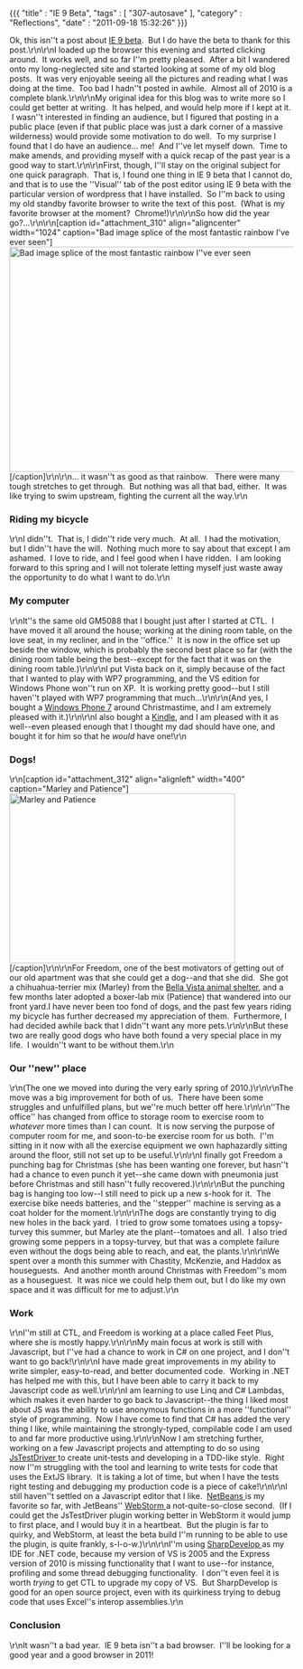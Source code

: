 {{{ "title" : "IE 9 Beta", "tags" : [ "307-autosave" ], "category" : "Reflections", "date" : "2011-09-18 15:32:26" }}}

Ok, this isn''t a post about <a href="windows.microsoft.com/ie9" target="_blank">IE 9 beta</a>.  But I do have the beta to thank for this post.\r\n\r\nI loaded up the browser this evening and started clicking around.  It works well, and so far I''m pretty pleased.  After a bit I wandered onto my long-neglected site and started looking at some of my old blog posts.  It was very enjoyable seeing all the pictures and reading what I was doing at the time.  Too bad I hadn''t posted in awhile.  Almost all of 2010 is a complete blank.\r\n\r\nMy original idea for this blog was to write more so I could get better at writing.  It has helped, and would help more if I kept at it.  I wasn''t interested in finding an audience, but I figured that posting in a public place (even if that public place was just a dark corner of a massive wilderness) would provide some motivation to do well.  To my surprise I found that I do have an audience... me!  And I''ve let myself down.  Time to make amends, and providing myself with a quick recap of the past year is a good way to start.\r\n\r\nFirst, though, I''ll stay on the original subject for one quick paragraph.  That is, I found one thing in IE 9 beta that I cannot do, and that is to use the ''Visual'' tab of the post editor using IE 9 beta with the particular version of wordpress that I have installed.  So I''m back to using my old standby favorite browser to write the text of this post.  (What is my favorite browser at the moment?  Chrome!)\r\n\r\nSo how did the year go?...\r\n\r\n[caption id="attachment_310" align="aligncenter" width="1024" caption="Bad image splice of the most fantastic rainbow I&#39;ve ever seen"]<a href="http://mark-ott.info/blog/wp-content/uploads/2011/01/rainbow.jpg"><img class="size-full wp-image-310" title="rainbow" src="http://mark-ott.info/blog/wp-content/uploads/2011/01/rainbow.jpg" alt="Bad image splice of the most fantastic rainbow I''ve ever seen" width="1024" height="398" /></a>[/caption]\r\n\r\n... it wasn''t as good as that rainbow.   There were many tough stretches to get through.  But nothing was all that bad, either.  It was like trying to swim upstream, fighting the current all the way.\r\n<h3>Riding my bicycle</h3>\r\nI didn''t.  That is, I didn''t ride very much.  At all.  I had the motivation, but I didn''t have the will.  Nothing much more to say about that except I am ashamed.  I love to ride, and I feel good when I have ridden.  I am looking forward to this spring and I will not tolerate letting myself just waste away the opportunity to do what I want to do.\r\n<h3>My computer</h3>\r\nIt''s the same old GM5088 that I bought just after I started at CTL.  I have moved it all around the house; working at the dining room table, on the love seat, in my recliner, and in the ''office.''  It is now in the office set up beside the window, which is probably the second best place so far (with the dining room table being the best--except for the fact that it was on the dining room table.)\r\n\r\nI put Vista back on it, simply because of the fact that I wanted to play with WP7 programming, and the VS edition for Windows Phone won''t run on XP.  It is working pretty good--but I still haven''t played with WP7 programming that much...\r\n\r\n(And yes, I bought a <a href="microsoft.com/WindowsPhone" target="_blank">Windows Phone 7</a> around Christmastime, and I am extremely pleased with it.)\r\n\r\nI also bought a <a href="http://www.amazon.com/dp/B002Y27P3M/ref=kindlesu-1" target="_blank">Kindle</a>, and I am pleased with it as well--even pleased enough that I thought my dad should have one, and bought it for him so that he <em>would </em>have one!\r\n<h3>Dogs!</h3>\r\n[caption id="attachment_312" align="alignleft" width="400" caption="Marley and Patience"]<a href="http://mark-ott.info/blog/wp-content/uploads/2011/01/marley_and_patience.jpg"><img class="size-full wp-image-312" title="Marley and Patience" src="http://mark-ott.info/blog/wp-content/uploads/2011/01/marley_and_patience.jpg" alt="Marley and Patience" width="400" height="300" /></a>[/caption]\r\n\r\nFor Freedom, one of the best motivators of getting out of our old apartment was that she could get a dog--and that she did.  She got a c<span>hihuahua-terrier mix (Marley) from the <a href="www.bellavista-animalshelter.org/" target="_blank">Bella Vista animal shelter</a>, and a few months later adopted a boxer-lab mix (Patience) that wandered into our front yard.</span>I have never been too fond of dogs, and the past few years riding my bicycle has further decreased my appreciation of them.  Furthermore, I had decided awhile back that I didn''t want any more pets.\r\n\r\nBut these two are really good dogs who have both found a very special place in my life.  I wouldn''t want to be without them.\r\n<h3>Our ''new'' place</h3>\r\n(The one we moved into during the very early spring of 2010.)\r\n\r\nThe move was a big improvement for both of us.  There have been some struggles and unfulfilled plans, but we''re much better off here.\r\n\r\n''The office'' has changed from office to storage room to exercise room to <em>whatever </em>more times than I can count.  It is now serving the purpose of computer room for me, and soon-to-be exercise room for us both.  I''m sitting in it now with all the exercise equipment we own haphazardly sitting around the floor, still not set up to be useful.\r\n\r\nI finally got Freedom a punching bag for Christmas (she has been wanting one forever, but hasn''t had a chance to even punch it yet--she came down with pneumonia just before Christmas and still hasn''t fully recovered.)\r\n\r\nBut the punching bag is hanging too low--I still need to pick up a new s-hook for it.  The exercise bike needs batteries, and the ''stepper'' machine is serving as a coat holder for the moment.\r\n\r\nThe dogs are constantly trying to dig new holes in the back yard.  I tried to grow some tomatoes using a topsy-turvey this summer, but Marley ate the plant--tomatoes and all.  I also tried growing some peppers in a topsy-turvey, but that was a complete failure even without the dogs being able to reach, and eat, the plants.\r\n\r\nWe spent over a month this summer with Chastity, McKenzie, and Haddox as houseguests.  And another month around Christmas with Freedom''s mom as a houseguest.  It was nice we could help them out, but I do like my own space and it was difficult for me to adjust.\r\n<h3>Work</h3>\r\nI''m still at CTL, and Freedom is working at a place called Feet Plus, where she is mostly happy.\r\n\r\nMy main focus at work is still with Javascript, but I''ve had a chance to work in C# on one project, and I don''t want to go back!\r\n\r\nI have made great improvements in my ability to write simpler, easy-to-read, and better documented code.  Working in .NET has helped me with this, but I have been able to carry it back to my Javascript code as well.\r\n\r\nI am learning to use Linq and C# Lambdas, which makes it even harder to go back to Javascript--the thing I liked most about JS was the ability to use anonymous functions in a more ''functional'' style of programming.  Now I have come to find that C# has added the very thing I like, while maintaining the strongly-typed, compilable code I am used to and far more productive using.\r\n\r\nNow I am stretching further, working on a few Javascript projects and attempting to do so using <a href="code.google.com/p/js-test-driver/" target="_blank">JsTestDriver </a>to create unit-tests and developing in a TDD-like style.  Right now I''m struggling with the tool and learning to write tests for code that uses the ExtJS library.  It is taking a lot of time, but when I have the tests right testing and debugging my production code is a piece of cake!\r\n\r\nI still haven''t settled on a Javascript editor that I like.  <a href="www.netbeans.org" target="_blank">NetBeans </a>is my favorite so far, with JetBeans'' <a href="www.jetbrains.com/webstorm/" target="_blank">WebStorm </a>a not-quite-so-close second.  (If I could get the JsTestDriver plugin working better in WebStorm it would jump to first place, and I would buy it in a heartbeat.  But the plugin is far to quirky, and WebStorm, at least the beta build I''m running to be able to use the plugin, is quite frankly, s-l-o-w.)\r\n\r\nI''m using <a href="http://www.icsharpcode.net/opensource/sd/" target="_blank">SharpDevelop </a>as my IDE for .NET code, because my version of VS is 2005 and the Express version of 2010 is missing functionality that I want to use--for instance, profiling and some thread debugging functionality.  I don''t even feel it is worth <em>trying </em>to get CTL to upgrade my copy of VS.  But SharpDevelop is good for an open source project, even with its quirkiness trying to debug code that uses Excel''s interop assemblies.\r\n<h3>Conclusion</h3>\r\nIt wasn''t a bad year.  IE 9 beta isn''t a bad browser.  I''ll be looking for a good year and a good browser in 2011!